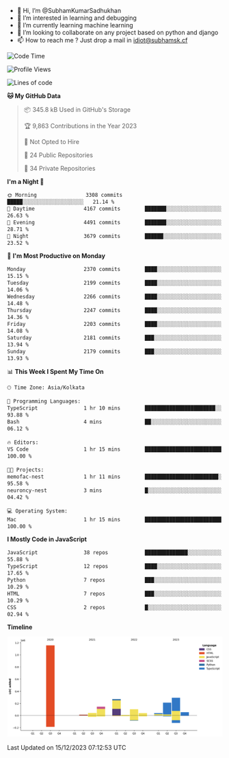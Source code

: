 - 👋 Hi, I’m @SubhamKumarSadhukhan
- 👀 I’m interested in learning and debugging
- 🌱 I’m currently learning machine learning
- 💞️ I’m looking to collaborate on any project based on python and django
- 📫 How to reach me ?
      Just drop a mail in idiot@subhamsk.cf

<!---
SubhamKumarSadhukhan/SubhamKumarSadhukhan is a ✨ special ✨ repository because its `README.md` (this file) appears on your GitHub profile.
You can click the Preview link to take a look at your changes.
--->


<!--START_SECTION:waka-->
![Code Time](http://img.shields.io/badge/Code%20Time-1%2C760%20hrs%2052%20mins-blue)

![Profile Views](http://img.shields.io/badge/Profile%20Views-0-blue)

![Lines of code](https://img.shields.io/badge/From%20Hello%20World%20I%27ve%20Written-2.4%20million%20lines%20of%20code-blue)

**🐱 My GitHub Data** 

> 📦 345.8 kB Used in GitHub's Storage 
 > 
> 🏆 9,863 Contributions in the Year 2023
 > 
> 🚫 Not Opted to Hire
 > 
> 📜 24 Public Repositories 
 > 
> 🔑 34 Private Repositories 
 > 
**I'm a Night 🦉** 

```text
🌞 Morning                3308 commits        █████░░░░░░░░░░░░░░░░░░░░   21.14 % 
🌆 Daytime                4167 commits        ███████░░░░░░░░░░░░░░░░░░   26.63 % 
🌃 Evening                4491 commits        ███████░░░░░░░░░░░░░░░░░░   28.71 % 
🌙 Night                  3679 commits        ██████░░░░░░░░░░░░░░░░░░░   23.52 % 
```
📅 **I'm Most Productive on Monday** 

```text
Monday                   2370 commits        ████░░░░░░░░░░░░░░░░░░░░░   15.15 % 
Tuesday                  2199 commits        ████░░░░░░░░░░░░░░░░░░░░░   14.06 % 
Wednesday                2266 commits        ████░░░░░░░░░░░░░░░░░░░░░   14.48 % 
Thursday                 2247 commits        ████░░░░░░░░░░░░░░░░░░░░░   14.36 % 
Friday                   2203 commits        ████░░░░░░░░░░░░░░░░░░░░░   14.08 % 
Saturday                 2181 commits        ███░░░░░░░░░░░░░░░░░░░░░░   13.94 % 
Sunday                   2179 commits        ███░░░░░░░░░░░░░░░░░░░░░░   13.93 % 
```


📊 **This Week I Spent My Time On** 

```text
🕑︎ Time Zone: Asia/Kolkata

💬 Programming Languages: 
TypeScript               1 hr 10 mins        ███████████████████████░░   93.88 % 
Bash                     4 mins              ██░░░░░░░░░░░░░░░░░░░░░░░   06.12 % 

🔥 Editors: 
VS Code                  1 hr 15 mins        █████████████████████████   100.00 % 

🐱‍💻 Projects: 
memofac-nest             1 hr 11 mins        ████████████████████████░   95.58 % 
neuroncy-nest            3 mins              █░░░░░░░░░░░░░░░░░░░░░░░░   04.42 % 

💻 Operating System: 
Mac                      1 hr 15 mins        █████████████████████████   100.00 % 
```

**I Mostly Code in JavaScript** 

```text
JavaScript               38 repos            ██████████████░░░░░░░░░░░   55.88 % 
TypeScript               12 repos            ████░░░░░░░░░░░░░░░░░░░░░   17.65 % 
Python                   7 repos             ███░░░░░░░░░░░░░░░░░░░░░░   10.29 % 
HTML                     7 repos             ███░░░░░░░░░░░░░░░░░░░░░░   10.29 % 
CSS                      2 repos             █░░░░░░░░░░░░░░░░░░░░░░░░   02.94 % 
```



**Timeline**

![Lines of Code chart](https://raw.githubusercontent.com/SubhamKumarSadhukhan/SubhamKumarSadhukhan/main/assets/bar_graph.png)


 Last Updated on 15/12/2023 07:12:53 UTC
<!--END_SECTION:waka-->
